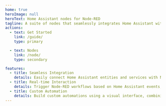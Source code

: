 ```yaml
---
home: true
heroImage: null
heroText: Home Assistant nodes for Node-RED
tagline: A suite of nodes that seamlessly integrates Home Assistant with Node-RED.
actions:
  - text: Get Started
    link: /guide/
    type: primary

  - text: Nodes
    link: /node/
    type: secondary

features:
  - title: Seamless Integration
    details: Easily connect Home Assistant entities and services with Node-RED flows.
  - title: Real-time Interaction
    details: Trigger Node-RED workflows based on Home Assistant events, states, and services.
  - title: Custom Automation
    details: Build custom automations using a visual interface, combining Home Assistant's capabilities with Node-RED's powerful logic nodes.
---
```

